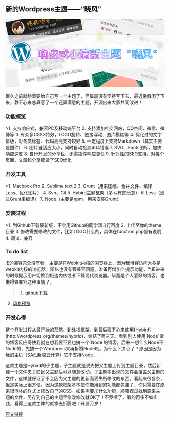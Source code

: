 <h2>新的Wordpress主题——“晓风”</h2>
<img src="https://raw.githubusercontent.com/liyaodong/hybrid-dongdong/master/images/banner.jpg">

很久之前就想着要给自己写一个主题了，但屡屡没有坚持写下去，最近暑假闲了下来，静下心来总算写了一个还算满意的主题，开源出来大家共同改进！
<h3>功能概览</h3>
>1. 支持响应式，兼容PC及移动端平台
2. 支持添加社交网站，QQ空间、微信、微博等
3. 有众多CSS3特效，LOGO旋转、链接浮动、图片模糊等
4. 优化过的文字排版，对各类标签、代码高亮支持较好
5. 一定程度上支持Markdown（其实主要是插件）
6. 图片自适应大小，同时自动检测404错误
7. SVG、Fonts图标，加快响应速度
8. 自行开发的分享栏，无需插件响应更快
9. 针对性的SEO支持，对每个页面、文章和分享都做了SEO优化

<h3>开发工具</h3>
>1. Macbook Pro 
2. Sublime text 2
3. Grunt（用来压缩、合并文件、编译Less、优化图片）
4. Svn、Git
5. Hybird主题框架（多亏有这玩意）
6. Less（通过Grunt来编译）
7. Node（主要是npm，用来安装Grunt）

<h3>安装过程</h3>
>1. 到Github下载最新版，不会用Github的同学请自行百度
2. 上传至你的theme目录
3. 修改需要修改的文件，比如LOGO什么的，具体在function.php里有说明
4. 调试、兼容

<h3>To do list</h3>
IE的兼容完全没有看，主要是在Webkit内核的浏览器上，因为我博客访问大多是webkit内核的浏览器，所以也没有管兼容问题。准备再增加个提示功能，当IE进来的时候提示用户切换到极速内核或者下载现代浏览器。毕竟是个人爱好的博客，也懒得管兼容这种事情了。

>1. [github下载](https://github.com/liyaodong/hybird-dongdong)
2. [风格预览](http://liyaodong.com)

<h3>开发心得</h3>
整个开发过程从最开始的茫然、到处找框架，到最后狠下心来使用[Hybird](http://wordpress.org/themes/hybrid)，纠结了两三天。看到别人使用`Node`做的博客反应奇快我就在想我要不要也搞一个`Node`的博客，后来一想什么Node不Node的，先搞一个Wordpress来再折腾Node吧。为什么下决心了？原因是因为我的主机（SAE,新浪云计算）它不支持Node...

这款主题是Hybird的子主题，子主题就是说先把父主题上传到主题目录，然后新建一个文件夹关联到父主题后可以随意改动。子主题中出现的文件会覆盖父主题的文件，这样就保证了不会因为父主题的更新而丢失所修改的东西。看起来很复杂，但是实际上很方便。因为这款框架基本把你能用到的功能都包含了，你只需要在原来很淳朴的样式上修改自己的CSS。如果需要加什么功能，顺藤摸瓜找到原来主题的文件，另存到自己的主题里修改修改就OK了！不罗嗦了，看的再多不如实践，看得上这款主体的就拿去折腾吧！开源万岁！

[原文链接](http://liyaodong.sinaapp.com/1457.html)
